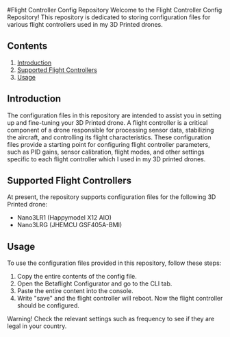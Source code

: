 #Flight Controller Config Repository
Welcome to the Flight Controller Config Repository! This repository is dedicated to storing configuration files for various flight controllers used in my 3D Printed drones.

## Contents

1. [Introduction](#introduction)
2. [Supported Flight Controllers](#supported-flight-controllers)
3. [Usage](#usage)

## Introduction

The configuration files in this repository are intended to assist you in setting up and fine-tuning your 3D Printed drone. A flight controller is a critical component of a drone responsible for processing sensor data, stabilizing the aircraft, and controlling its flight characteristics. These configuration files provide a starting point for configuring flight controller parameters, such as PID gains, sensor calibration, flight modes, and other settings specific to each flight controller which I used in my 3D printed drones.

## Supported Flight Controllers

At present, the repository supports configuration files for the following 3D Printed drone:

- Nano3LR1 (Happymodel X12 AIO)
- Nano3LRG (JHEMCU GSF405A-BMI)

## Usage

To use the configuration files provided in this repository, follow these steps:

1. Copy the entire contents of the config file.
2. Open the Betaflight Configurator and go to the CLI tab.
3. Paste the entire content into the console.
4. Write "save" and the flight controller will reboot. Now the flight controller should be configured.

Warning! Check the relevant settings such as frequency to see if they are legal in your country.
